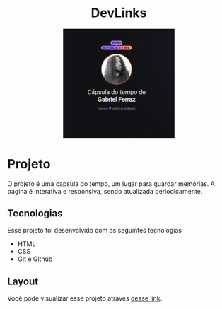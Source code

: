 <strong><h1 align="center"> DevLinks </h1></strong>

<p align="center">
  <img alt="" src="./assets/spacetime.PNG" width="50%">
</p>
<h1> Projeto </h1> 
O projeto é uma capsula do tempo, um lugar para guardar memórias. A página é interativa e responsiva, sendo atualizada periodicamente. 

## Tecnologias 

Esse projeto foi desenvolvido com as seguintes tecnologias 

- HTML 
- CSS
- Git e Github

## Layout
Você pode visualizar esse projeto através [desse link](https://nlw-spacetime-gabrielferrazdev.vercel.app).